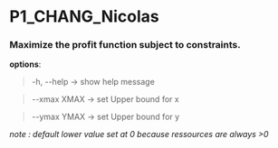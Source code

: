 ﻿# P1_CHANG_Nicolas
 
### Maximize the profit function subject to constraints.

__options__:
> -h, --help   -> show help message

> --xmax XMAX  -> set Upper bound for x

> --ymax YMAX  -> set Upper bound for y

*note : default lower value set at 0 because ressources are always >0*
